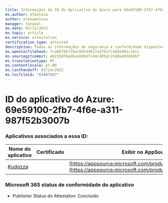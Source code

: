 ```yaml
---
title: Informações da ID do Aplicativo do Azure para 69e59100-2fb7-4f6e-a311-987f52b3007b
ms.author: elmalova
author: elenamalova
manager: tonybal
ms.date: 03/12/2022
ms.topic: article
ms.service: attestation
certification_type: attested
description: Todas as informações de segurança e conformidade disponíveis para 69e59100-2fb7-4f6e-a311-987f52b3007b.
ms.openlocfilehash: fca86f86719ac8654d917a27b27c4465901c26cc
ms.sourcegitcommit: 4d215076edbae690d7c44cd05dc15d0a495b82bf
ms.translationtype: MT
ms.contentlocale: pt-BR
ms.lasthandoff: 03/14/2022
ms.locfileid: "63467937"
---
```

# <a name="azure-app-id-69e59100-2fb7-4f6e-a311-987f52b3007b"></a>ID do aplicativo do Azure: 69e59100-2fb7-4f6e-a311-987f52b3007b


### <a name="apps-associated-with-this-id"></a>Aplicativos associados a essa ID:
| **Nome do aplicativo** | **Certificado** | **Exibir no AppSource** |
|--------------|---------------|-----------------------|
| [Kudozza](../forward/WA200002599) |  | [https://appsource.microsoft.com/product/office/WA200002599](https://appsource.microsoft.com/product/office/WA200002599) |

### <a name="microsoft-365-app-compliance-status"></a>Microsoft 365 status de conformidade do aplicativo
- Publisher Status do Attestaton: Concluído
